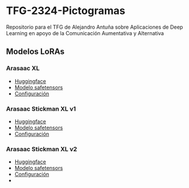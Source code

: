 # TFG-2324-Pictogramas
Repositorio para el TFG de Alejandro Antuña sobre Aplicaciones de Deep Learning en apoyo de la Comunicación Aumentativa y Alternativa


## Modelos LoRAs

### Arasaac XL 
- [Huggingface](https://huggingface.co/antuna01/Pictogram-LoRAs/tree/main/LoRAs/XL/arasaacXLv1)
- [Modelo safetensors](https://huggingface.co/antuna01/Pictogram-LoRAs/resolve/main/LoRAs/XL/arasaacXLv1/arasaacXLv1.safetensors)
- [Configuración](https://huggingface.co/antuna01/Pictogram-LoRAs/resolve/main/LoRAs/XL/arasaacXLv1/configuration.json)

### Arasaac Stickman XL v1
- [Huggingface](https://huggingface.co/antuna01/Pictogram-LoRAs/tree/main/LoRAs/XL/arasaacStickmanXLv1)
- [Modelo safetensors](https://huggingface.co/antuna01/Pictogram-LoRAs/resolve/main/LoRAs/XL/arasaacStickmanXLv1/arasaacStickmanXLv1.safetensors)
- [Configuración](https://huggingface.co/antuna01/Pictogram-LoRAs/resolve/main/LoRAs/XL/arasaacStickmanXLv1/configuration.json)

### Arasaac Stickman XL v2
- [Huggingface](https://huggingface.co/antuna01/Pictogram-LoRAs/tree/main/LoRAs/XL/arasaacStickmanXLv2)
- [Modelo safetensors](https://huggingface.co/antuna01/Pictogram-LoRAs/resolve/main/LoRAs/XL/arasaacStickmanXLv2/arasaacStickmanXLv2.safetensors)
- [Configuración](https://huggingface.co/antuna01/Pictogram-LoRAs/resolve/main/LoRAs/XL/arasaacStickmanXLv2/configuration.json)
- 
